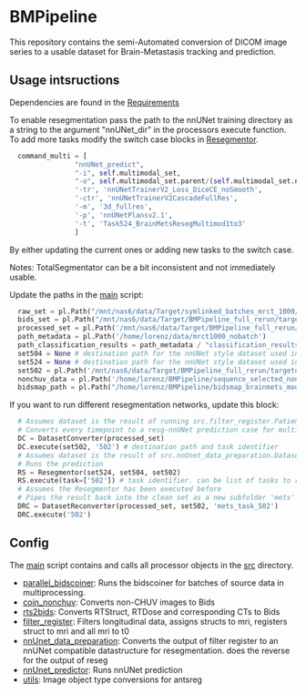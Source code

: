 # BMPipeline

This repository contains the semi-Automated conversion of DICOM image series to a usable dataset for Brain-Metastasis tracking and prediction.

## Usage intsructions
Dependencies are found in the [Requirements](requirements.txt)

To enable resegmentation pass the path to the nnUNet training directory as a string to the argument "nnUNet_dir" in the processors execute function.
To add more tasks modify the switch case blocks in [Resegmentor](src/nnUnet_predictor.py).
```python
  command_multi = [
                "nnUNet_predict",
                "-i", self.multimodal_set,
                "-o", self.multimodal_set.parent/(self.multimodal_set.name+'_predictions'),
                '-tr', 'nnUNetTrainerV2_Loss_DiceCE_noSmooth',
                '-ctr', 'nnUNetTrainerV2CascadeFullRes',
                '-m', '3d_fullres',
                '-p', 'nnUNetPlansv2.1',
                '-t', 'Task524_BrainMetsResegMultimod1to3'
                ]
```
By either updating the current ones or adding new tasks to the switch case.

Notes: TotalSegmentator can be a bit inconsistent and not immediately usable.

Update the paths in the [main](full_pipeline.py) script:
```python
  raw_set = pl.Path("/mnt/nas6/data/Target/symlinked_batches_mrct_1000/known_no_issues") # path to the raw dataset
  bids_set = pl.Path("/mnt/nas6/data/Target/BMPipeline_full_rerun/targeted_rerun/bids") # destination path for the fileterd set in NIfTI
  processed_set = pl.Path('/mnt/nas6/data/Target/BMPipeline_full_rerun/targeted_rerun/processed') # destination path for the registered set
  path_metadata = pl.Path('/home/lorenz/data/mrct1000_nobatch')
  path_classification_results = path_metadata / "classification_results.csv" # path to the result csv of the sequence classifier, used in nonCHUV2BIDS
  set504 = None # destination path for the nnUNet style dataset used in reseg for task 504
  set524 = None # destination path for the nnUNet style dataset used in reseg for task 524
  set502 = pl.Path('/mnt/nas6/data/Target/BMPipeline_full_rerun/targeted_rerun/nnUNet_dataset') # destination path for the nnUNet style dataset used in reseg for task 502
  nonchuv_data = pl.Path('/home/lorenz/BMPipeline/sequence_selected_nonchuv.xlsx') # path to the manually selected conversion file
  bidsmap_path = pl.Path("/home/lorenz/BMPipeline/bidsmap_brainmets_modified_no_derived_no_se2d_excl_angio.yaml") # path to the bidsmap template used in conversion
```
If you want to run different resegmentation networks, update this block:
```python
  # Assumes dataset is the result of running src.filter_register.PatientPreprocessor
  # Converts every timepoint to a resg-nnUNet prediction case for multimodal and single modal
  DC = DatasetConverter(processed_set)
  DC.execute(set502, '502') # destination path and task identifier
  # Assumes dataset is the result of src.nnUnet_data_preparation.DatasetConverter
  # Runs the prediction 
  RS = Resegmentor(set524, set504, set502)
  RS.execute(task=['502']) # task identifier. can be list of tasks to run multiple, e.g. when task 524 is used but not all studies have t2 images
  # Assumes the Resegmentor has been executed before
  # Pipes the result back into the clean set as a new subfolder 'mets'
  DRC = DatasetReconverter(processed_set, set502, 'mets_task_502')
  DRC.execute('502')
```

## Config
The [main](full_pipeline.py) script contains and calls all processor objects in the [src](src) directory.
- [parallel_bidscoiner](src/parallel_bidscoiner.py): Runs the bidscoiner for batches of source data in multiprocessing.
- [coin_nonchuv](src/coin_nonchuv.py): Converts non-CHUV images to Bids
- [rts2bids](src/rts2bids.py): Converts RTStruct, RTDose and corresponding CTs to Bids
- [filter_register](src/filter_register.py): Filters longitudinal data, assigns structs to mri, registers struct to mri and all mri to t0
- [nnUnet_data_preparation](src/nnUnet_data_preparation.py): Converts the output of filter register to an nnUNet compatible datastructure for resegmentation. does the reverse for the output of reseg
- [nnUnet_predictor](src/nnUnet_predictor.py): Runs nnUNet prediction
- [utils](src/utils.py): Image object type conversions for antsreg